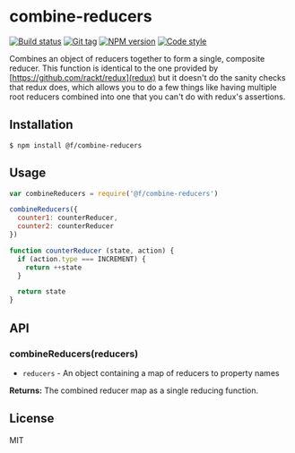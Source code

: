 
# combine-reducers

[![Build status][travis-image]][travis-url]
[![Git tag][git-image]][git-url]
[![NPM version][npm-image]][npm-url]
[![Code style][standard-image]][standard-url]

Combines an object of reducers together to form a single, composite reducer. This function is identical to the one provided by [https://github.com/rackt/redux](redux) but it doesn't do the sanity checks that redux does, which allows you to do a few things like having multiple root reducers combined into one that you can't do with redux's assertions.

## Installation

    $ npm install @f/combine-reducers

## Usage

```js
var combineReducers = require('@f/combine-reducers')

combineReducers({
  counter1: counterReducer,
  counter2: counterReducer
})

function counterReducer (state, action) {
  if (action.type === INCREMENT) {
    return ++state
  }

  return state
}
```

## API

### combineReducers(reducers)

- `reducers` - An object containing a map of reducers to property names

**Returns:** The combined reducer map as a single reducing function.

## License

MIT

[travis-image]: https://img.shields.io/travis/micro-js/combine-reducers.svg?style=flat-square
[travis-url]: https://travis-ci.org/micro-js/combine-reducers
[git-image]: https://img.shields.io/github/tag/micro-js/combine-reducers.svg
[git-url]: https://github.com/micro-js/combine-reducers
[standard-image]: https://img.shields.io/badge/code%20style-standard-brightgreen.svg?style=flat
[standard-url]: https://github.com/feross/standard
[npm-image]: https://img.shields.io/npm/v/@f/combine-reducers.svg?style=flat-square
[npm-url]: https://npmjs.org/package/@f/combine-reducers
